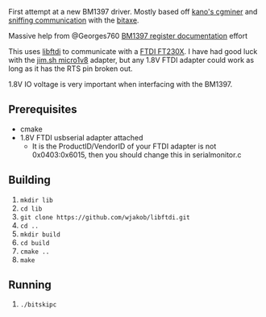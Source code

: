 First attempt at a new BM1397 driver. Mostly based off [kano's cgminer](https://github.com/kanoi/cgminer) and [sniffing communication](bm1397_protocol.md) with the [bitaxe](https://github.com/skot/bitaxe).

Massive help from @Georges760 [BM1397 register documentation](https://github.com/skot/BM1397/blob/master/registers.md) effort

This uses [libftdi](https://www.intra2net.com/en/developer/libftdi/) to communicate with a [FTDI FT230X](https://ftdichip.com/products/ft230xq/). I have had good luck with the [jim.sh micro1v8](https://jim.sh/1v8/) adapter, but any 1.8V FTDI adapter could work as long as it has the RTS pin broken out.

1.8V IO voltage is very important when interfacing with the BM1397.

## Prerequisites
- cmake
- 1.8V FTDI usbserial adapter attached
    - It is the ProductID/VendorID of your FTDI adapter is not 0x0403:0x6015, then you should change this in serialmonitor.c

## Building
1. `mkdir lib`
2. `cd lib`
3. `git clone https://github.com/wjakob/libftdi.git`
4. `cd ..`
5. `mkdir build`
6. `cd build`
7. `cmake ..`
8. `make`

## Running
1. `./bitskipc`